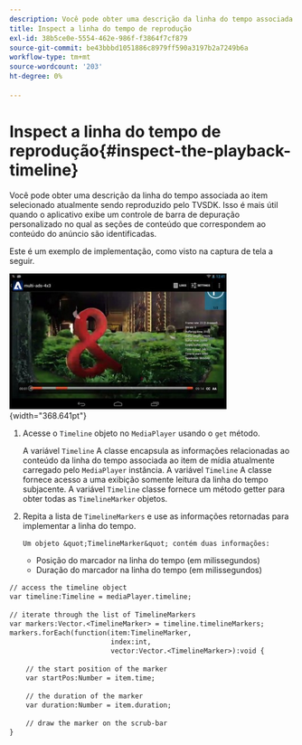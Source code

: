 ```yaml
---
description: Você pode obter uma descrição da linha do tempo associada ao item selecionado atualmente sendo reproduzido pelo TVSDK. Isso é mais útil quando o aplicativo exibe um controle de barra de depuração personalizado no qual as seções de conteúdo que correspondem ao conteúdo do anúncio são identificadas.
title: Inspect a linha do tempo de reprodução
exl-id: 38b5ce0e-5554-462e-986f-f3864f7cf879
source-git-commit: be43bbbd1051886c8979ff590a3197b2a7249b6a
workflow-type: tm+mt
source-wordcount: '203'
ht-degree: 0%

---
```


# Inspect a linha do tempo de reprodução{#inspect-the-playback-timeline}

Você pode obter uma descrição da linha do tempo associada ao item selecionado atualmente sendo reproduzido pelo TVSDK. Isso é mais útil quando o aplicativo exibe um controle de barra de depuração personalizado no qual as seções de conteúdo que correspondem ao conteúdo do anúncio são identificadas.

Este é um exemplo de implementação, como visto na captura de tela a seguir.
<!--<a id="fig_6D9FB3764F3947A38B8E7726187BD461"></a>-->

![](assets/inspect-playback.jpg){width="368.641pt"}

1. Acesse o `Timeline` objeto no `MediaPlayer` usando o `get` método.

   A variável `Timeline` A classe encapsula as informações relacionadas ao conteúdo da linha do tempo associada ao item de mídia atualmente carregado pelo `MediaPlayer` instância. A variável `Timeline` A classe fornece acesso a uma exibição somente leitura da linha do tempo subjacente. A variável `Timeline` classe fornece um método getter para obter todas as `TimelineMarker` objetos.

1. Repita a lista de `TimelineMarkers` e use as informações retornadas para implementar a linha do tempo.

       Um objeto &quot;TimelineMarker&quot; contém duas informações:
   
   * Posição do marcador na linha do tempo (em milissegundos)
   * Duração do marcador na linha do tempo (em milissegundos)

<!--<a id="example_BA936629E82B4082A2E2C548E3FC3357"></a>-->

```
// access the timeline object 
var timeline:Timeline = mediaPlayer.timeline; 
 
// iterate through the list of TimelineMarkers 
var markers:Vector.<TimelineMarker> = timeline.timelineMarkers; 
markers.forEach(function(item:TimelineMarker,  
                         index:int,  
                         vector:Vector.<TimelineMarker>):void { 
    
    // the start position of the marker 
    var startPos:Number = item.time; 
 
    // the duration of the marker 
    var duration:Number = item.duration; 
 
    // draw the marker on the scrub-bar 
}
```
